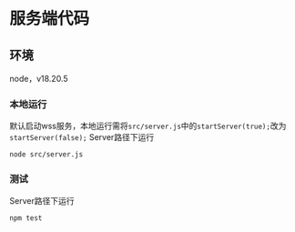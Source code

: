 # 服务端代码
## 环境
node，v18.20.5

### 本地运行
默认启动wss服务，本地运行需将`src/server.js`中的`startServer(true);`改为`startServer(false);`
Server路径下运行
```
node src/server.js
```

### 测试
Server路径下运行
```
npm test
```
